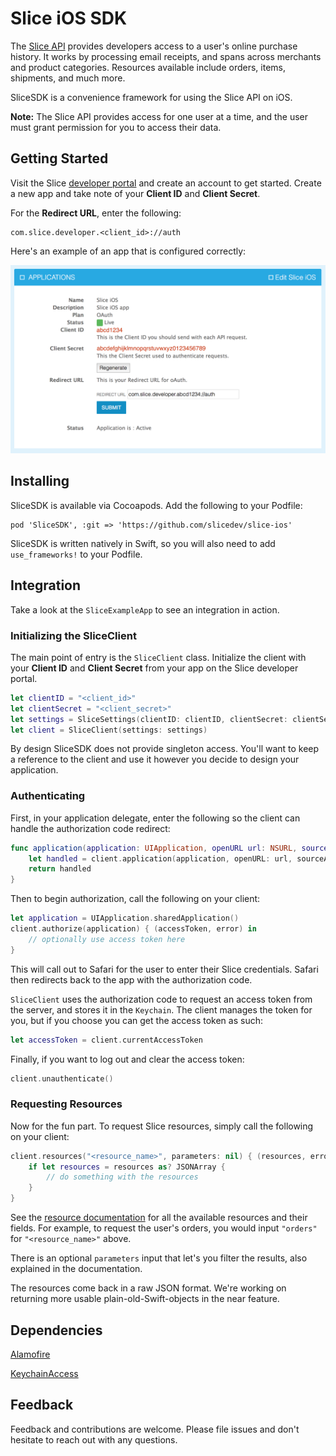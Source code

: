 # Slice iOS SDK

The [Slice API](https://developer.slice.com) provides developers access to a user's online purchase history. It works by processing email receipts, and spans across  merchants and product categories. Resources available include orders, items, shipments, and much more.

SliceSDK is a convenience framework for using the Slice API on iOS.

**Note:** The Slice API provides access for one user at a time, and the user must grant permission for you to access their data.


## Getting Started

Visit the Slice [developer portal](https://developer.slice.com) and create an account to get started. Create a new app and take note of your **Client ID** and **Client Secret**.

For the **Redirect URL**, enter the following:

```
com.slice.developer.<client_id>://auth
```

Here's an example of an app that is configured correctly:

![Alt text](/Documentation/DeveloperPortalConfiguration.png?raw=true)

## Installing

SliceSDK is available via Cocoapods. Add the following to your Podfile:

```
pod 'SliceSDK', :git => 'https://github.com/slicedev/slice-ios'
```

SliceSDK is written natively in Swift, so you will also need to add `use_frameworks!` to your Podfile.


## Integration

Take a look at the `SliceExampleApp` to see an integration in action.

### Initializing the SliceClient

The main point of entry is the `SliceClient` class. Initialize the client with your **Client ID** and **Client Secret** from your app on the Slice developer portal.

```swift
let clientID = "<client_id>"
let clientSecret = "<client_secret>"
let settings = SliceSettings(clientID: clientID, clientSecret: clientSecret)
let client = SliceClient(settings: settings)
```

By design SliceSDK does not provide singleton access. You'll want to keep a reference to the client and use it however you decide to design your application.

### Authenticating

First, in your application delegate, enter the following so the client can handle the authorization code redirect:

```swift
func application(application: UIApplication, openURL url: NSURL, sourceApplication: String?, annotation: AnyObject?) -> Bool {
    let handled = client.application(application, openURL: url, sourceApplication: sourceApplication, annotation: annotation)
    return handled
}
```

Then to begin authorization, call the following on your client:

```swift
let application = UIApplication.sharedApplication()
client.authorize(application) { (accessToken, error) in
    // optionally use access token here
}
```

This will call out to Safari for the user to enter their Slice credentials. Safari then redirects back to the app with the authorization code.

`SliceClient` uses the authorization code to request an access token from the server, and stores it in the `Keychain`. The client manages the token for you, but if you choose you can get the access token as such: 

```swift
let accessToken = client.currentAccessToken
```

Finally, if you want to log out and clear the access token:

```swift
client.unauthenticate()
```

### Requesting Resources

Now for the fun part. To request Slice resources, simply call the following on your client:

```swift
client.resources("<resource_name>", parameters: nil) { (resources, error) in
    if let resources = resources as? JSONArray {
        // do something with the resources
    }
}
```

See the [resource documentation](http://devdocs.slice.com/resources) for all the available resources and their fields. For example, to request the user's orders, you would input `"orders"` for `"<resource_name>"` above.

There is an optional `parameters` input that let's you filter the results, also explained in the documentation.

The resources come back in a raw JSON format. We're working on returning more usable plain-old-Swift-objects in the near feature.

## Dependencies

[Alamofire](https://github.com/Alamofire/Alamofire)

[KeychainAccess](https://github.com/kishikawakatsumi/KeychainAccess)

## Feedback

Feedback and contributions are welcome. Please file issues and don't hesitate to reach out with any questions.
